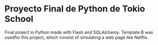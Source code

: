 # Proyecto Final de Python de Tokio School

Final project in Python made with Flash and SQLAlchemy. Template B was usedfor this project, which consist of simulating a web page like Netflix.